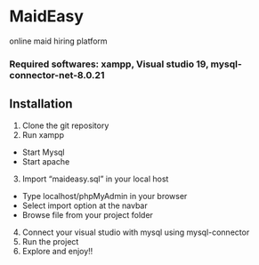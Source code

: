 # MaidEasy
online maid hiring platform

### **Required softwares:** xampp, Visual studio 19, mysql-connector-net-8.0.21


## Installation

1. Clone the git repository
2. Run xampp
  * Start Mysql
  * Start apache
3. Import “maideasy.sql” in your local host
  * Type localhost/phpMyAdmin in your browser
  * Select import option at the navbar
  * Browse file from your project folder
4. Connect your visual studio with mysql using mysql-connector
5. Run the project
6. Explore and enjoy!!
